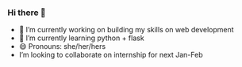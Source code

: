 ### Hi there 👋

- 🔭 I’m currently working on building my skills on web development
- 🌱 I’m currently learning python + flask
- 😄 Pronouns: she/her/hers
- I’m looking to collaborate on internship for next Jan-Feb

<!--
**MirvaTam/MirvaTam** is a ✨ _special_ ✨ repository because its `README.md` (this file) appears on your GitHub profile.

Here are some ideas to get you started:


- 👯 I’m looking to collaborate on ...
- 🤔 I’m looking for help with ...
- 💬 Ask me about ...
- 📫 How to reach me: ...

- ⚡ Fun fact: ...
-->

